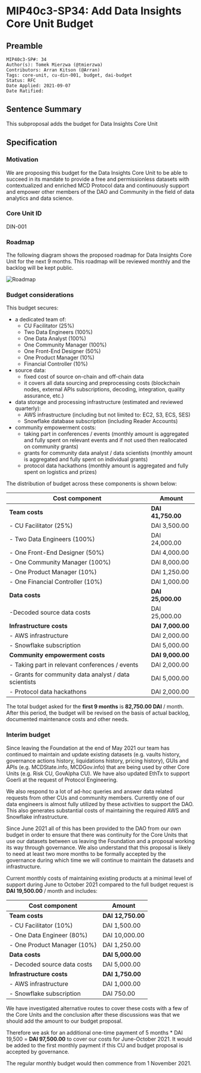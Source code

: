 # MIP40c3-SP34: Add Data Insights Core Unit Budget

## Preamble
```
MIP40c3-SP#: 34
Author(s): Tomek Mierzwa (@tmierzwa)
Contributors: Arran Kitson (@Arran)
Tags: core-unit, cu-din-001, budget, dai-budget
Status: RFC
Date Applied: 2021-09-07
Date Ratified: 
```

## Sentence Summary

This subproposal adds the budget for Data Insights Core Unit

## Specification

### Motivation

We are proposing this budget for the Data Insights Core Unit to be able to succeed in its mandate to provide a free and permissionless datasets with contextualized and enriched MCD Protocol data and continuously support and empower other members of the DAO and Community in the field of data analytics and data science.

### Core Unit ID

DIN-001

### Roadmap

The following diagram shows the proposed roadmap for Data Insights Core Unit for the next 9 months. This roadmap will be reviewed monthly and the backlog will be kept public.

![Roadmap](https://github.com/makerdao/mips/tree/master/MIP40/MIP40c3-Subproposals/supporting_materials/roadmap.png)

### Budget considerations

This budget secures:
- a dedicated team of:
  - CU Facilitator (25%)
  - Two Data Engineers (100%)
  - One Data Analyst (100%)
  - One Community Manager (100%)
  - One Front-End Designer (50%)
  - One Product Manager (10%)
  - Financial Controller (10%)
- source data:
  - fixed cost of source on-chain and off-chain data
  - it covers all data sourcing and preprocessing costs (blockchain nodes, external APIs subscriptions, decoding, integration, quality assurance, etc.)
- data storage and processing infrastructure (estimated and reviewed quarterly):
  - AWS infrastructure (including but not limited to: EC2, S3, ECS, SES)
  - Snowflake database subscription (including Reader Accounts)
- community empowerment costs:
  - taking part in conferences / events (monthly amount is aggregated and fully spent on relevant events and if not used then reallocated on community grants)
  - grants for community data analyst / data scientists (monthly amount is aggregated and fully spent on individual grants)
  - protocol data hackathons (monthly amount is aggregated and fully spent on logistics and prizes)

The distribution of budget across these components is shown below:

|Cost component|Amount|
|---|---|
|**Team costs**| **DAI 41,750.00**|
|- CU Facilitator (25%)| DAI 3,500.00|
|- Two Data Engineers (100%)| DAI 24,000.00|
|- One Front-End Designer (50%)|DAI 4,000.00|
|- One Community Manager (100%)|DAI 8,000.00|
|- One Product Manager (10%)|DAI 1,250.00|
|- One Financial Controller (10%)|DAI 1,000.00|
|**Data costs**|**DAI 25,000.00**|
|-Decoded source data costs|DAI 25,000.00|
|**Infrastructure costs**|**DAI 7,000.00**|
|- AWS infrastructure|DAI 2,000.00|
|- Snowflake subscription|DAI 5,000.00|
|**Community empowerment costs**|**DAI 9,000.00**|
|- Taking part in relevant conferences / events|DAI 2,000.00|
|- Grants for community data analyst / data scientists|DAI 5,000.00|
|- Protocol data hackathons|DAI 2,000.00|

The total budget asked for the **first 9 months** is **82,750.00 DAI** / month. \
After this period, the budget will be revised on the basis of actual backlog, documented maintenance costs and other needs.

### Interim budget

Since leaving the Foundation at the end of May 2021 our team has continued to maintain and update existing datasets (e.g. vaults history, governance actions history, liquidations history, pricing history), GUIs and APIs (e.g. MCDState.info, MCDGov.info) that are being used by other Core Units (e.g. Risk CU, GovAlpha CU). We have also updated EthTx to support Goerli at the request of Protocol Engineering.

We also respond to a lot of ad-hoc queries and answer data related requests from other CUs and community members. Currently one of our data engineers is almost fully utilized by these activities to support the DAO. This also generates substantial costs of maintaining the required AWS and Snowflake infrastructure.

Since June 2021 all of this has been provided to the DAO from our own budget in order to ensure that there was continuity for the Core Units that use our datasets between us leaving the Foundation and a proposal working its way through governance. We also understand that this proposal is likely to need at least two more months to be formally accepted by the governance during which time we will continue to maintain the datasets and infrastructure.

Current monthly costs of maintaining existing products at a minimal level of support during June to October 2021 compared to the full budget request is **DAI 19,500.00** / month and includes:

|Cost component|Amount|
|---|---|
|**Team costs**| **DAI 12,750.00**|
|- CU Facilitator (10%)| DAI 1,500.00|
|- One Data Engineer (80%)| DAI 10,000.00|
|- One Product Manager (10%)|DAI 1,250.00|
|**Data costs**|**DAI 5,000.00**|
|- Decoded source data costs|DAI 5,000.00|
|**Infrastructure costs**|**DAI 1,750.00**|
|- AWS infrastructure|DAI 1,000.00|
|- Snowflake subscription|DAI 750.00|

We have investigated alternative routes to cover these costs with a few of the Core Units and the conclusion after these discussions was that we should add the amount to our budget proposal.

Therefore we ask for an additional one-time payment of 5 months * DAI 19,500 = **DAI 97,500.00** to cover our costs for June-October 2021. It would be added to the first monthly payment if this CU and budget proposal is accepted by governance.

The regular monthly budget would then commence from 1 November 2021.